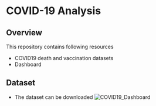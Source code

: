 # COVID-19 Analysis

## Overview
This repository contains following resources
- COVID19 death and vaccination datasets
- Dashboard 


## Dataset
- The dataset can be downloaded 
![COVID19_Dashboard](https://user-images.githubusercontent.com/94464876/149623064-0fe5f8be-79a1-4381-8235-4d6558f57478.png)
